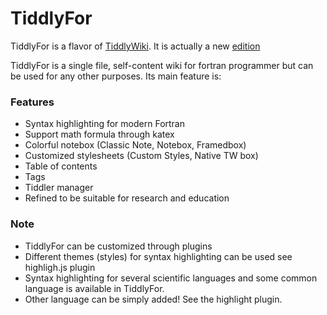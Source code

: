 # TiddlyFor

TiddlyFor is a flavor of [TiddlyWiki](http://tiddlywiki.com). It is actually a new [edition](https://tiddlywiki.com/#Editions)

TiddlyFor is a single file, self-content wiki for fortran programmer but can be used for any other purposes. Its main feature is:

### Features

* Syntax highlighting for modern Fortran
* Support math formula through katex
* Colorful notebox (Classic Note, Notebox, Framedbox)
* Customized stylesheets (Custom Styles, Native TW box)
* Table of contents
* Tags
* Tiddler manager
* Refined to be suitable for research and education

### Note
* TiddlyFor can be customized through plugins
* Different themes (styles) for syntax highlighting can be used see highligh.js plugin
* Syntax highlighting for several scientific languages and some common language is available in TiddlyFor. 
* Other language can be simply added! See the highlight plugin.
